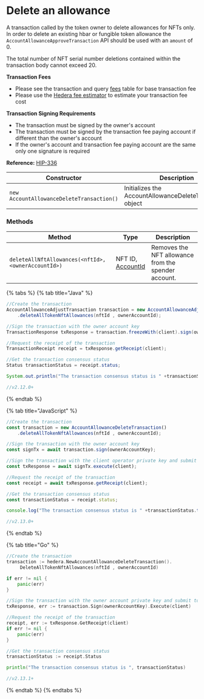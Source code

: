 # Delete an allowance

A transaction called by the token owner to delete allowances for NFTs only. In order to delete an existing hbar or fungible token allowance the `AccountAllowanceApproveTransaction` API should be used with an `amount` of 0.

The total number of NFT serial number deletions contained within the transaction body cannot exceed 20.

**Transaction Fees**

* Please see the transaction and query [fees](../../../../networks/mainnet/fees/#transaction-and-query-fees) table for base transaction fee
* Please use the [Hedera fee estimator](https://hedera.com/fees) to estimate your transaction fee cost

**Transaction Signing Requirements**

* The transaction must be signed by the owner's account
* The transaction must be signed by the transaction fee paying account if different than the owner's account
* If the owner's account and transaction fee paying account are the same only one signature is required

**Reference:** [HIP-336](https://github.com/hashgraph/hedera-improvement-proposal/blob/master/HIP/hip-336.md)

| **Constructor**                           | **Description**                                          |
| ----------------------------------------- | -------------------------------------------------------- |
| `new AccountAllowanceDeleteTransaction()` | Initializes the AccountAllowanceDeleteTransaction object |

### Methods

| **Method**                                          | **Type**                                                                    | **Description**                                     |
| --------------------------------------------------- | --------------------------------------------------------------------------- | --------------------------------------------------- |
| `deleteAllNftAllowances(<nftId>, <ownerAccountId>)` | <p>NFT ID,<br><a href="../specialized-types.md#accountid">AccountId</a></p> | Removes the NFT allowance from the spender account. |

{% tabs %}
{% tab title="Java" %}
```java
//Create the transaction
AccountAllowanceAdjustTransaction transaction = new AccountAllowanceAdjustTransaction()
    .deleteAllTokenNftAllowances(nftId , ownerAccountId);

//Sign the transaction with the owner account key  
TransactionResponse txResponse = transaction.freezeWith(client).sign(ownerAccountKey).execute(client);

//Request the receipt of the transaction
TransactionReceipt receipt = txResponse.getReceipt(client);

//Get the transaction consensus status
Status transactionStatus = receipt.status;

System.out.println("The transaction consensus status is " +transactionStatus);

//v2.12.0+
```
{% endtab %}

{% tab title="JavaScript" %}
```javascript
//Create the transaction
const transaction = new AccountAllowanceDeleteTransaction()
    .deleteAllTokenNftAllowances(nftId , ownerAccountId);

//Sign the transaction with the owner account key
const signTx = await transaction.sign(ownerAccountKey);

//Sign the transaction with the client operator private key and submit to a Hedera network
const txResponse = await signTx.execute(client);

//Request the receipt of the transaction
const receipt = await txResponse.getReceipt(client);

//Get the transaction consensus status
const transactionStatus = receipt.status;

console.log("The transaction consensus status is " +transactionStatus.toString());

//v2.13.0+
```
{% endtab %}

{% tab title="Go" %}
```go
//Create the transaction
transaction := hedera.NewAccountAllowanceDeleteTransaction().
     DeleteAllTokenNftAllowances(nftId , ownerAccountId)

if err != nil {
    panic(err)
}

//Sign the transaction with the owner account private key and submit to the network  
txResponse, err := transaction.Sign(ownerAccountKey).Execute(client)

//Request the receipt of the transaction
receipt, err := txResponse.GetReceipt(client)
if err != nil {
    panic(err)
}

//Get the transaction consensus status
transactionStatus := receipt.Status

println("The transaction consensus status is ", transactionStatus)

//v2.13.1+
```
{% endtab %}
{% endtabs %}
